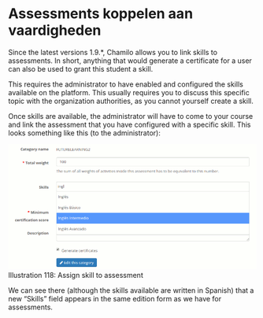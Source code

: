 # Assessments koppelen aan vaardigheden

Since the latest versions 1.9.\*, Chamilo allows you to link skills to assessments. In short, anything that would generate a certificate for a user can also be used to grant this student a skill.

This requires the administrator to have enabled and configured the skills available on the platform. This usually requires you to discuss this specific topic with the organization authorities, as you cannot yourself create a skill.

Once skills are available, the administrator will have to come to your course and link the assessment that you have configured with a specific skill. This looks something like this \(to the administrator\):

![](../../.gitbook/assets/image15%20%288%29.png)Illustration 118: Assign skill to assessment

We can see there \(although the skills available are written in Spanish\) that a new “Skills” field appears in the same edition form as we have for assessments.

